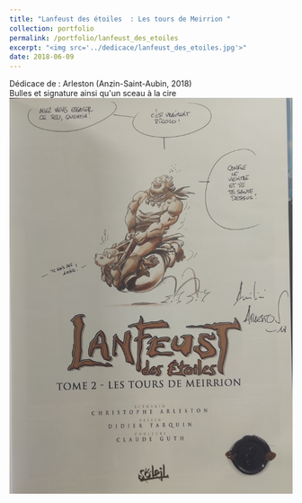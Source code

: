 ```yaml
---
title: "Lanfeust des étoiles  : Les tours de Meirrion "
collection: portfolio
permalink: /portfolio/lanfeust_des_etoiles
excerpt: "<img src='../dedicace/lanfeust_des_etoiles.jpg'>"
date: 2018-06-09
---
```


Dédicace de : Arleston (Anzin-Saint-Aubin, 2018)<br>Bulles et signature ainsi qu'un sceau à la cire
<img src='../dedicace/lanfeust_des_etoiles.jpg'>
